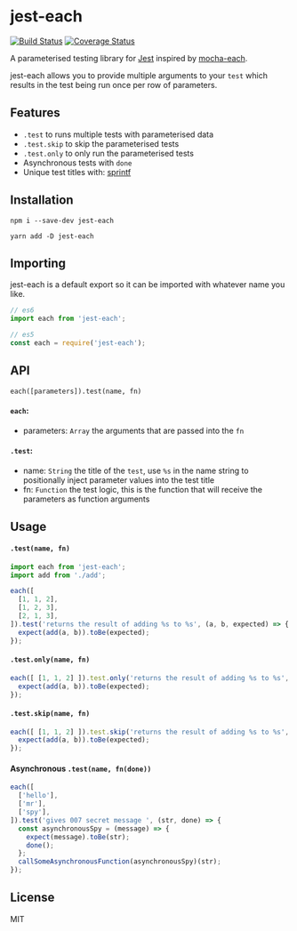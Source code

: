 # jest-each

[![Build Status](https://travis-ci.org/mattphillips/jest-each.svg?branch=master)](https://travis-ci.org/mattphillips/jest-each)
[![Coverage Status](https://coveralls.io/repos/github/mattphillips/jest-each/badge.svg?branch=master)](https://coveralls.io/github/mattphillips/jest-each?branch=master)

A parameterised testing library for [Jest](https://facebook.github.io/jest/) inspired by [mocha-each](https://github.com/ryym/mocha-each).

jest-each allows you to provide multiple arguments to your `test` which results in the test being run once per row of parameters.

## Features
 - `.test` to runs multiple tests with parameterised data
 - `.test.skip` to skip the parameterised tests
 - `.test.only` to only run the parameterised tests
 - Asynchronous tests with `done`
 - Unique test titles with: [sprintf](https://github.com/alexei/sprintf.js)

## Installation

`npm i --save-dev jest-each`

`yarn add -D jest-each`

## Importing

jest-each is a default export so it can be imported with whatever name you like.

```js
// es6
import each from 'jest-each';

// es5
const each = require('jest-each');
```

## API

`each([parameters]).test(name, fn)`

#### `each`:
  - parameters: `Array` the arguments that are passed into the `fn`

#### `.test`:
  - name: `String` the title of the `test`, use `%s` in the name string to positionally inject parameter values into the test title
  - fn: `Function` the test logic, this is the function that will receive the parameters as function arguments

## Usage

#### `.test(name, fn)`

```js
import each from 'jest-each';
import add from './add';

each([
  [1, 1, 2],
  [1, 2, 3],
  [2, 1, 3],
]).test('returns the result of adding %s to %s', (a, b, expected) => {
  expect(add(a, b)).toBe(expected);
});
```

#### `.test.only(name, fn)`
```js
each([ [1, 1, 2] ]).test.only('returns the result of adding %s to %s', (a, b, expected) => {
  expect(add(a, b)).toBe(expected);
});
```

#### `.test.skip(name, fn)`
```js
each([ [1, 1, 2] ]).test.skip('returns the result of adding %s to %s', (a, b, expected) => {
  expect(add(a, b)).toBe(expected);
});
```

#### Asynchronous `.test(name, fn(done))`
```js
each([
  ['hello'],
  ['mr'],
  ['spy'],
]).test('gives 007 secret message ', (str, done) => {
  const asynchronousSpy = (message) => {
    expect(message).toBe(str);
    done();
  };
  callSomeAsynchronousFunction(asynchronousSpy)(str);
});
```

## License

MIT
